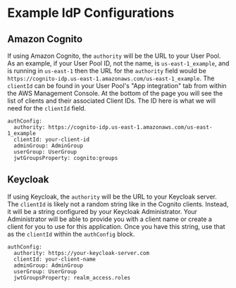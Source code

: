 # Example IdP Configurations

## Amazon Cognito

If using Amazon Cognito, the `authority` will be the URL to your User Pool. As an example, if your User Pool ID, not
the name, is `us-east-1_example`, and is running in `us-east-1` then the URL for the `authority` field would be
`https://cognito-idp.us-east-1.amazonaws.com/us-east-1_example`. The `clientId` can be found in your User Pool's
"App integration" tab from within the AWS Management Console. At the bottom of the page you will see the list of
clients and their associated Client IDs. The ID here is what we will need for the `clientId` field.


```
authConfig:
  authority: https://cognito-idp.us-east-1.amazonaws.com/us-east-1_example
  clientId: your-client-id
  adminGroup: AdminGroup
  userGroup: UserGroup
  jwtGroupsProperty: cognito:groups
```

## Keycloak

If using Keycloak, the `authority` will be the URL to your Keycloak server. The `clientId` is likely not a random string
like in the Cognito clients. Instead, it will be a string configured by your Keycloak Administrator. Your Administrator
will be able to provide you with a client name or create a client for you to use for this application. Once you have this
string, use that as the `clientId` within the `authConfig` block.


```
authConfig:
  authority: https://your-keycloak-server.com
  clientId: your-client-name
  adminGroup: AdminGroup
  userGroup: UserGroup
  jwtGroupsProperty: realm_access.roles
```
